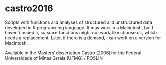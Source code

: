 # castro2016
Scripts with functions and analyses of structured and unstructured data developed in R programming language. It may work in a Macintosh, but I haven't tested it, so some functions might not work, like choose.dir, which needs a replacement. Later, if there is a demand, I can work on a version for Macintosh.

Available in the Masters' dissertation Castro (2006) for the Federal Universidade of Minas Gerais (UFMG) / POSLIN
